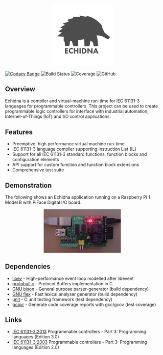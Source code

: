 <p align="center"><img width="40%" src="https://github.com/61131/echidna/blob/master/media/logo.jpg?raw=true" /></p>

[![Codacy Badge](https://img.shields.io/codacy/grade/32bc0e41e0234262b81b82043babd41e)](https://www.codacy.com/manual/rcasey/echidna) ![Build Status](https://img.shields.io/circleci/build/github/61131/echidna/master) ![Coverage](https://img.shields.io/codecov/c/github/61131/echidna) ![GitHub](https://img.shields.io/github/license/61131/echidna)

## Overview

Echidna is a compiler and virtual-machine run-time for IEC 61131-3 languages for programmable controllers. This project can be used to create programmable logic controllers for interface with industrial automation, Internet-of-Things (IoT) and I/O control applications. 

## Features

-   Preemptive, high performance virtual machine run-time
-   IEC 61131-3 language compiler supporting Instruction List (IL)
-   Support for all IEC 61131-3 standard functions, function blocks and configuration elements
-   API support for custom function and function block extensions
-   Comprehensive test suite

## Demonstration

The following shows an Echidna application running on a Raspberry Pi 1 Model B with PiFace Digital I/O board.

<p align="center"><a href="https://www.youtube.com/watch?v=a_vYcMlqOW0"><img width="50%" src="https://github.com/61131/echidna/blob/master/media/raspberrypi.gif?raw=true" /></a></p>

## Dependencies

-   [libev](https://github.com/enki/libev) - High-performance event loop modelled after libevent
-   [protobuf-c](https://github.com/protobuf-c/protobuf-c) - Protocol Buffers implementation in C
-   [GNU bison](https://www.gnu.org/software/bison/) - General purpose parser-generator (build dependency)
-   [GNU flex](https://github.com/westes/flex) - Fast lexical analyser generator (build dependency)
-   [µnit](https://github.com/nemequ/munit/) - C unit testing framework (test dependency)
-   [gcovr](https://github.com/gcovr/gcovr) - Generate code coverage reports with gcc/gcov (test coverage)

## Links

-   [IEC 61131-3:2013](https://webstore.iec.ch/publication/4552) Programmable controllers - Part 3: Programming languages (Edition 3.0)
-   [IEC 61131-3:2003](https://webstore.iec.ch/publication/19081) Programmable controllers - Part 3: Programming languages (Edition 2.0)


